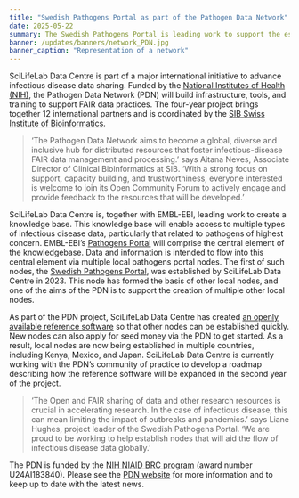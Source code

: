 ```yaml
---
title: "Swedish Pathogens Portal as part of the Pathogen Data Network"
date: 2025-05-22
summary: The Swedish Pathogens Portal is leading work to support the establishment of similar portals around the world.
banner: /updates/banners/network_PDN.jpg
banner_caption: "Representation of a network"
---
```


SciLifeLab Data Centre is part of a major international initiative to advance infectious disease data sharing. Funded by the [National Institutes of Health (NIH)](https://www.nih.gov/), the Pathogen Data Network (PDN) will build infrastructure, tools, and training to support FAIR data practices. The four-year project brings together 12 international partners and is coordinated by the [SIB Swiss Institute of Bioinformatics](https://www.sib.swiss/).

> ‘The Pathogen Data Network aims to become a global, diverse and inclusive hub for distributed resources that foster infectious-disease FAIR data management and processing.’ says Aitana Neves, Associate Director of Clinical Bioinformatics at SIB. ‘With a strong focus on support, capacity building, and trustworthiness, everyone interested is welcome to join its Open Community Forum to actively engage and provide feedback to the resources that will be developed.’

SciLifeLab Data Centre is, together with EMBL-EBI, leading work to create a knowledge base. This knowledge base will enable access to multiple types of infectious disease data, particularly that related to pathogens of highest concern. EMBL-EBI’s [Pathogens Portal](https://www.pathogensportal.org/) will comprise the central element of the knowledgebase. Data and information is intended to flow into this central element via multiple local pathogens portal nodes. The first of such nodes, the [Swedish Pathogens Portal](https://www.pathogens.se/), was established by SciLifeLab Data Centre in 2023. This node has formed the basis of other local nodes, and one of the aims of the PDN is to support the creation of multiple other local nodes.

As part of the PDN project, SciLifeLab Data Centre has created [an openly available reference software](https://github.com/ScilifelabDataCentre/node-pathogens-portal) so that other nodes can be established quickly. New nodes can also apply for seed money via the PDN to get started. As a result, local nodes are now being established in multiple countries, including Kenya, Mexico, and Japan. SciLifeLab Data Centre is currently working with the PDN’s community of practice to develop a roadmap describing how the reference software will be expanded in the second year of the project.

> ‘The Open and FAIR sharing of data and other research resources is crucial in accelerating research. In the case of infectious disease, this can mean limiting the impact of outbreaks and pandemics.’ says Liane Hughes, project leader of the Swedish Pathogens Portal. ‘We are proud to be working to help establish nodes that will aid the flow of infectious disease data globally.’

The PDN is funded by the [NIH NIAID BRC program](https://www.niaid.nih.gov/research/bioinformatics-resource-centers) (award number U24AI183840). Please see the [PDN website](https://pathogendatanetwork.org/) for more information and to keep up to date with the latest news.
